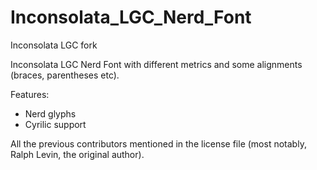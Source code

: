 # Inconsolata_LGC_Nerd_Font
Inconsolata LGC fork

Inconsolata LGC Nerd Font with different metrics and some alignments (braces, parentheses etc).

Features:

- Nerd glyphs
- Cyrilic support

All the previous contributors mentioned in the license file (most notably, Ralph Levin, the original author). 
